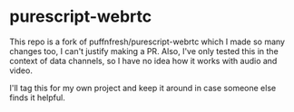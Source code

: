 # purescript-webrtc

This repo is a fork of puffnfresh/purescript-webrtc which I made so many
changes too, I can't justify making a PR.  Also, I've only tested this in
the context of data channels, so I have no idea how it works with audio and
video.

I'll tag this for my own project and keep it around in case someone else
finds it helpful.
